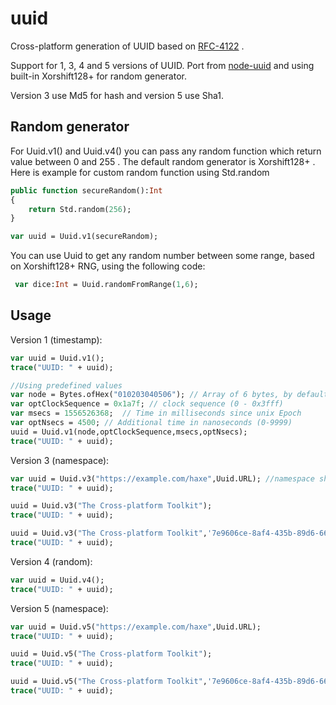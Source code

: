 # uuid

Cross-platform generation of UUID based on [RFC-4122](https://tools.ietf.org/html/rfc4122) . 

Support for 1, 3, 4 and 5 versions of UUID.
Port from [node-uuid](https://github.com/kelektiv/node-uuid) and using built-in Xorshift128+ for random generator.

Version 3 use Md5 for hash and version 5 use Sha1.

## Random generator 
For Uuid.v1() and Uuid.v4() you can pass any random function which return value between 0 and 255 . The default random generator is Xorshift128+ . Here is example for custom random function using Std.random
```haxe
public function secureRandom():Int
{	
	return Std.random(256);
}

var uuid = Uuid.v1(secureRandom);

```
You can use Uuid to get any random number between some range, based on Xorshift128+ RNG, using the following code:
```haxe
 var dice:Int = Uuid.randomFromRange(1,6);
```

## Usage
Version 1 (timestamp):
```haxe
var uuid = Uuid.v1();
trace("UUID: " + uuid);

//Using predefined values
var node = Bytes.ofHex("010203040506"); // Array of 6 bytes, by default is random generated
var optClockSequence = 0x1a7f; // clock sequence (0 - 0x3fff)
var msecs = 1556526368;  // Time in milliseconds since unix Epoch
var optNsecs = 4500; // Additional time in nanoseconds (0-9999)
uuid = Uuid.v1(node,optClockSequence,msecs,optNsecs);
trace("UUID: " + uuid);
```
Version 3 (namespace):
```haxe
var uuid = Uuid.v3("https://example.com/haxe",Uuid.URL); //namespace should be valid Uuid
trace("UUID: " + uuid);

uuid = Uuid.v3("The Cross-platform Toolkit");
trace("UUID: " + uuid);

uuid = Uuid.v3("The Cross-platform Toolkit",'7e9606ce-8af4-435b-89d6-66d6d885b97a');
trace("UUID: " + uuid);
```
Version 4 (random):
```haxe
var uuid = Uuid.v4();
trace("UUID: " + uuid);
```
Version 5 (namespace):
```haxe
var uuid = Uuid.v5("https://example.com/haxe",Uuid.URL);
trace("UUID: " + uuid);

uuid = Uuid.v5("The Cross-platform Toolkit");
trace("UUID: " + uuid);

uuid = Uuid.v5("The Cross-platform Toolkit",'7e9606ce-8af4-435b-89d6-66d6d885b97a');
trace("UUID: " + uuid);
```
